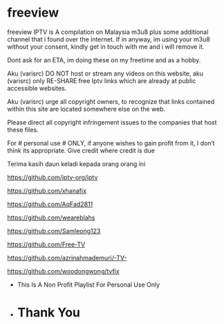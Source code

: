 # freeview

freeview IPTV is A compilation on Malaysia m3u8 plus some additional channel that i found over the internet. If in anyway, im using your m3u8 without your consent, kindly get in touch with me and i will remove it.

Dont ask for an ETA, im doing these on my freetime and as a hobby.

Aku (varisrc) DO NOT host or stream any videos on this website, aku (varisrc) only RE-SHARE free Iptv links which are already at public accessible websites.

Aku (varisrc) urge all copyright owners, to recognize that links contained within this site are located somewhere else on the web.

Please direct all copyright infringement issues to the companies that host these files.

For # personal use # ONLY, if anyone wishes to gain profit from it, I don’t think its appropriate. Give credit where credit is due

Terima kasih daun keladi kepada orang orang ini

https://github.com/iptv-org/iptv

https://github.com/xhanafix

https://github.com/AqFad2811

https://github.com/weareblahs

https://github.com/Samleong123

https://github.com/Free-TV

https://github.com/azrinahmademuri/-TV-

https://github.com/woodongwong/tvfix
	
-	This Is A Non Profit Playlist For Personal Use Only
-	#		Thank You

